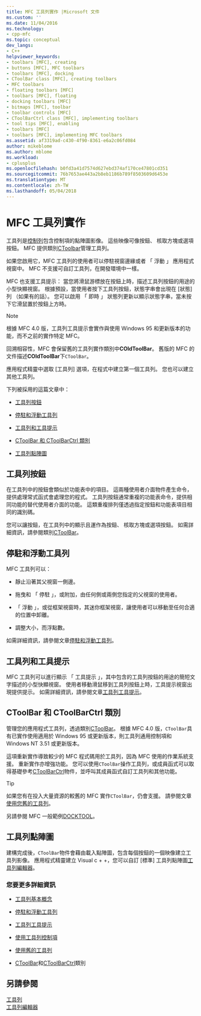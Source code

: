 ```yaml
---
title: MFC 工具列實作 |Microsoft 文件
ms.custom: ''
ms.date: 11/04/2016
ms.technology:
- cpp-mfc
ms.topic: conceptual
dev_langs:
- C++
helpviewer_keywords:
- toolbars [MFC], creating
- buttons [MFC], MFC toolbars
- toolbars [MFC], docking
- CToolBar class [MFC], creating toolbars
- MFC toolbars
- floating toolbars [MFC]
- toolbars [MFC], floating
- docking toolbars [MFC]
- bitmaps [MFC], toolbar
- toolbar controls [MFC]
- CToolBarCtrl class [MFC], implementing toolbars
- tool tips [MFC], enabling
- toolbars [MFC]
- toolbars [MFC], implementing MFC toolbars
ms.assetid: af3319ad-c430-4f90-8361-e6a2c06fd084
author: mikeblome
ms.author: mblome
ms.workload:
- cplusplus
ms.openlocfilehash: b0fd3a41d7574d627ebd374af170ce47801cd351
ms.sourcegitcommit: 76b7653ae443a2b8eb1186b789f8503609d6453e
ms.translationtype: MT
ms.contentlocale: zh-TW
ms.lasthandoff: 05/04/2018
---
```

# <a name="mfc-toolbar-implementation"></a>MFC 工具列實作
工具列是[控制列](../mfc/control-bars.md)包含控制項的點陣圖影像。 這些映像可像按鈕、 核取方塊或選項按鈕。 MFC 提供類別[CToolbar](../mfc/reference/ctoolbar-class.md)管理工具列。  
  
 如果您啟用它，MFC 工具列的使用者可以停駐視窗邊緣或者 「 浮動 」 應用程式視窗中。 MFC 不支援可自訂工具列，在開發環境中一樣。  
  
 MFC 也支援工具提示： 當您將滑鼠游標放在按鈕上時，描述工具列按鈕的用途的小型快顯視窗。 根據預設，當使用者按下工具列按鈕，狀態字串會出現在 [狀態] 列 （如果有的話）。 您可以啟用 「 即時 」 狀態列更新以顯示狀態字串，當未按下它滑鼠置於按鈕上方時。  
  
> [!NOTE]
>  根據 MFC 4.0 版，工具列工具提示會實作與使用 Windows 95 和更新版本的功能，而不之前的實作特定 MFC。  
  
 回溯相容性，MFC 會保留舊的工具列實作類別中**COldToolBar**。 舊版的 MFC 的文件描述**COldToolBar**下`CToolBar`。  
  
 應用程式精靈中選取 [工具列] 選項，在程式中建立第一個工具列。 您也可以建立其他工具列。  
  
 下列被採用的這篇文章中：  
  
-   [工具列按鈕](#_core_toolbar_buttons)  
  
-   [停駐和浮動工具列](#_core_docking_and_floating_toolbars)  
  
-   [工具列和工具提示](#_core_toolbars_and_tool_tips)  
  
-   [CToolBar 和 CToolBarCtrl 類別](#_core_the_ctoolbar_and_ctoolbarctrl_classes)  
  
-   [工具列點陣圖](#_core_the_toolbar_bitmap)  
  
##  <a name="_core_toolbar_buttons"></a> 工具列按鈕  
 在工具列中的按鈕會類似於功能表中的項目。 這兩種使用者介面物件產生命令，提供處理常式函式會處理您的程式。 工具列按鈕通常重複的功能表命令，提供相同功能的替代使用者介面的功能。 這類重複排列僅透過指定按鈕和功能表項目相同的識別碼。  
  
 您可以讓按鈕，在工具列中的顯示且運作為按鈕、 核取方塊或選項按鈕。 如需詳細資訊，請參閱類別[CToolBar](../mfc/reference/ctoolbar-class.md)。  
  
##  <a name="_core_docking_and_floating_toolbars"></a> 停駐和浮動工具列  
 MFC 工具列可以：  
  
-   靜止沿著其父視窗一側邊。  
  
-   拖曳和 「 停駐 」，或附加，由任何側或兩側您指定的父視窗的使用者。  
  
-   「 浮動 」，或從框架視窗時，其迷你框架視窗，讓使用者可以移動至任何合適的位置中卸離。  
  
-   調整大小，而浮點數。  
  
 如需詳細資訊，請參閱文章[停駐和浮動工具列](../mfc/docking-and-floating-toolbars.md)。  
  
##  <a name="_core_toolbars_and_tool_tips"></a> 工具列和工具提示  
 MFC 工具列可以進行顯示 「 工具提示 」，其中包含的工具列按鈕的用途的簡短文字描述的小型快顯視窗。 使用者移動滑鼠移到工具列按鈕上時，工具提示視窗出現提供提示。 如需詳細資訊，請參閱文章[工具列工具提示](../mfc/toolbar-tool-tips.md)。  
  
##  <a name="_core_the_ctoolbar_and_ctoolbarctrl_classes"></a> CToolBar 和 CToolBarCtrl 類別  
 管理您的應用程式工具列，透過類別[CToolBar](../mfc/reference/ctoolbar-class.md)。 根據 MFC 4.0 版，`CToolBar`具有已實作使用適用於 Windows 95 或更新版本，則工具列通用控制項和 Windows NT 3.51 或更新版本。  
  
 這項重新實作導致較少的 MFC 程式碼用於工具列，因為 MFC 使用的作業系統支援。 重新實作亦增強功能。 您可以使用`CToolBar`操作工具列，或成員函式可以取得基礎參考[CToolBarCtrl](../mfc/reference/ctoolbarctrl-class.md)物件，並呼叫其成員函式自訂工具列和其他功能。  
  
> [!TIP]
>  如果您有在投入大量資源的較舊的 MFC 實作`CToolBar`，仍會支援。 請參閱文章[使用您舊的工具列](../mfc/using-your-old-toolbars.md)。  
  
 另請參閱 MFC 一般範例[DOCKTOOL](../visual-cpp-samples.md)。  
  
##  <a name="_core_the_toolbar_bitmap"></a> 工具列點陣圖  
 建構完成後，`CToolBar`物件會藉由載入點陣圖，包含每個按鈕的一個映像建立工具列影像。 應用程式精靈建立 Visual c + +，您可以自訂 [標準] 工具列點陣圖[工具列編輯器](../windows/toolbar-editor.md)。  
  
### <a name="what-do-you-want-to-know-more-about"></a>您要更多詳細資訊  
  
-   [工具列基本概念](../mfc/toolbar-fundamentals.md)  
  
-   [停駐和浮動工具列](../mfc/docking-and-floating-toolbars.md)  
  
-   [工具列工具提示](../mfc/toolbar-tool-tips.md)  
  
-   [使用工具列控制項](../mfc/working-with-the-toolbar-control.md)  
  
-   [使用舊的工具列](../mfc/using-your-old-toolbars.md)  
  
-   [CToolBar](../mfc/reference/ctoolbar-class.md)和[CToolBarCtrl](../mfc/reference/ctoolbarctrl-class.md)類別  
  
## <a name="see-also"></a>另請參閱  
 [工具列](../mfc/toolbars.md)   
 [工具列編輯器](../windows/toolbar-editor.md)

